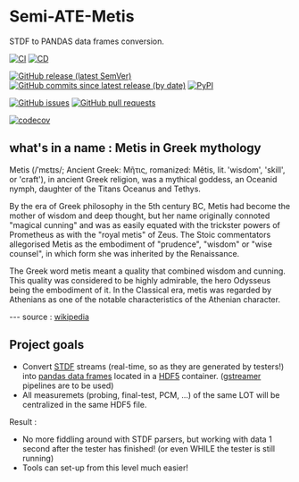 # Semi-ATE-Metis
STDF to PANDAS data frames conversion.

[![CI](https://github.com/Semi-ATE/Metis/workflows/CI/badge.svg?branch=main)](https://github.com/Semi-ATE/Metis/actions?query=workflow%3ACI)
[![CD](https://github.com/Semi-ATE/Metis/workflows/CD/badge.svg)](https://github.com/Semi-ATE/Metis/actions?query=workflow%3ACD)

[![GitHub release (latest SemVer)](https://img.shields.io/github/v/release/Semi-ATE/Metis?color=blue&label=GitHub&sort=semver)](https://github.com/Semi-ATE/Metis/releases/latest)
[![GitHub commits since latest release (by date)](https://img.shields.io/github/commits-since/Semi-ATE/Metis/latest)](https://github.com/Semi-ATE/Metis)
[![PyPI](https://img.shields.io/pypi/v/Semi-ATE-Metis?color=blue&label=PyPI)](https://pypi.org/project/Semi-ATE-Metis/)


[![GitHub issues](https://img.shields.io/github/issues/Semi-ATE/Metis)](https://github.com/Semi-ATE/Metis/issues)
[![GitHub pull requests](https://img.shields.io/github/issues-pr/Semi-ATE/Metis)](https://github.com/Semi-ATE/Metis/pulls)

[![codecov](https://codecov.io/gh/Semi-ATE/Metis/branch/main/graph/badge.svg?token=BAP0H9OMED)](https://codecov.io/gh/Semi-ATE/Metis)

## what's in a name : Metis in Greek mythology

Metis (/ˈmɛtɪs/; Ancient Greek: Μῆτις, romanized: Mêtis, lit. 'wisdom', 'skill', or 'craft'), in ancient Greek religion, was a mythical goddess, an Oceanid nymph, daughter of the Titans Oceanus and Tethys.

By the era of Greek philosophy in the 5th century BC, Metis had become the mother of wisdom and deep thought, but her name originally connoted "magical cunning" and was as easily equated with the trickster powers of Prometheus as with the "royal metis" of Zeus. The Stoic commentators allegorised Metis as the embodiment of "prudence", "wisdom" or "wise counsel", in which form she was inherited by the Renaissance.

The Greek word metis meant a quality that combined wisdom and cunning. This quality was considered to be highly admirable, the hero Odysseus being the embodiment of it. In the Classical era, metis was regarded by Athenians as one of the notable characteristics of the Athenian character.

--- source : [wikipedia](https://en.wikipedia.org/wiki/Metis_(mythology))

## Project goals

- Convert [STDF](https://en.wikipedia.org/wiki/Standard_Test_Data_Format) streams (real-time, so as they are generated by testers!) into [pandas data frames](https://pandas.pydata.org/docs/reference/api/pandas.DataFrame.html) located in a [HDF5](https://www.hdfgroup.org/solutions/hdf5/) container. ([gstreamer](https://gstreamer.freedesktop.org/) pipelines are to be used) 
- All measuremets (probing, final-test, PCM, ...) of the same LOT will be centralized in the same HDF5 file.

Result : 
- No more fiddling around with STDF parsers, but working with data 1 second after the tester has finished! (or even WHILE the tester is still running)
- Tools can set-up from this level much easier!
